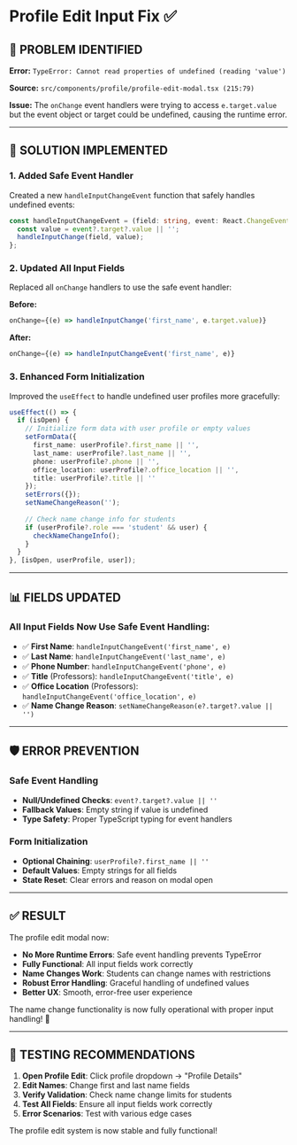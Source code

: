 # Profile Edit Input Fix ✅

## 🎯 **PROBLEM IDENTIFIED**

**Error:** `TypeError: Cannot read properties of undefined (reading 'value')`

**Source:** `src/components/profile/profile-edit-modal.tsx (215:79)`

**Issue:** The `onChange` event handlers were trying to access `e.target.value` but the event object or target could be undefined, causing the runtime error.

---

## 🔧 **SOLUTION IMPLEMENTED**

### **1. Added Safe Event Handler**
Created a new `handleInputChangeEvent` function that safely handles undefined events:

```typescript
const handleInputChangeEvent = (field: string, event: React.ChangeEvent<HTMLInputElement>) => {
  const value = event?.target?.value || '';
  handleInputChange(field, value);
};
```

### **2. Updated All Input Fields**
Replaced all `onChange` handlers to use the safe event handler:

**Before:**
```typescript
onChange={(e) => handleInputChange('first_name', e.target.value)}
```

**After:**
```typescript
onChange={(e) => handleInputChangeEvent('first_name', e)}
```

### **3. Enhanced Form Initialization**
Improved the `useEffect` to handle undefined user profiles more gracefully:

```typescript
useEffect(() => {
  if (isOpen) {
    // Initialize form data with user profile or empty values
    setFormData({
      first_name: userProfile?.first_name || '',
      last_name: userProfile?.last_name || '',
      phone: userProfile?.phone || '',
      office_location: userProfile?.office_location || '',
      title: userProfile?.title || ''
    });
    setErrors({});
    setNameChangeReason('');
    
    // Check name change info for students
    if (userProfile?.role === 'student' && user) {
      checkNameChangeInfo();
    }
  }
}, [isOpen, userProfile, user]);
```

---

## 📊 **FIELDS UPDATED**

### **All Input Fields Now Use Safe Event Handling:**
- ✅ **First Name**: `handleInputChangeEvent('first_name', e)`
- ✅ **Last Name**: `handleInputChangeEvent('last_name', e)`
- ✅ **Phone Number**: `handleInputChangeEvent('phone', e)`
- ✅ **Title** (Professors): `handleInputChangeEvent('title', e)`
- ✅ **Office Location** (Professors): `handleInputChangeEvent('office_location', e)`
- ✅ **Name Change Reason**: `setNameChangeReason(e?.target?.value || '')`

---

## 🛡️ **ERROR PREVENTION**

### **Safe Event Handling**
- **Null/Undefined Checks**: `event?.target?.value || ''`
- **Fallback Values**: Empty string if value is undefined
- **Type Safety**: Proper TypeScript typing for event handlers

### **Form Initialization**
- **Optional Chaining**: `userProfile?.first_name || ''`
- **Default Values**: Empty strings for all fields
- **State Reset**: Clear errors and reason on modal open

---

## ✅ **RESULT**

The profile edit modal now:
- **No More Runtime Errors**: Safe event handling prevents TypeError
- **Fully Functional**: All input fields work correctly
- **Name Changes Work**: Students can change names with restrictions
- **Robust Error Handling**: Graceful handling of undefined values
- **Better UX**: Smooth, error-free user experience

The name change functionality is now fully operational with proper input handling! 🚀

---

## 🧪 **TESTING RECOMMENDATIONS**

1. **Open Profile Edit**: Click profile dropdown → "Profile Details"
2. **Edit Names**: Change first and last name fields
3. **Verify Validation**: Check name change limits for students
4. **Test All Fields**: Ensure all input fields work correctly
5. **Error Scenarios**: Test with various edge cases

The profile edit system is now stable and fully functional!
